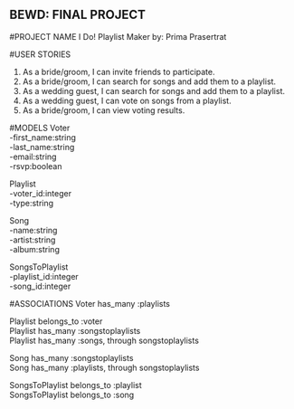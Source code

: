 BEWD: FINAL PROJECT
-------------------

#PROJECT NAME
I Do! Playlist Maker
by: Prima Prasertrat


#USER STORIES
1. As a bride/groom, I can invite friends to participate.
2. As a bride/groom, I can search for songs and add them to a playlist.
3. As a wedding guest, I can search for songs and add them to a playlist.
4. As a wedding guest, I can vote on songs from a playlist.
5. As a bride/groom, I can view voting results.


#MODELS
Voter  
-first_name:string  
-last_name:string  
-email:string  
-rsvp:boolean

Playlist  
-voter_id:integer  
-type:string

Song  
-name:string  
-artist:string  
-album:string

SongsToPlaylist  
-playlist_id:integer  
-song_id:integer


#ASSOCIATIONS
Voter has_many :playlists

Playlist belongs_to :voter  
Playlist has_many :songstoplaylists  
Playlist has_many :songs, through songstoplaylists

Song has_many :songstoplaylists  
Song has_many :playlists, through songstoplaylists

SongsToPlaylist belongs_to :playlist  
SongsToPlaylist belongs_to :song


